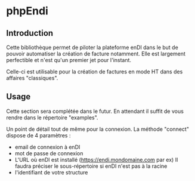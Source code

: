 # phpEndi

## Introduction

Cette bibliothèque permet de piloter la plateforme enDI dans le but de pouvoir automatiser la création de facture notamment.
Elle est largement perfectible et n'est qu'un premier jet pour l'instant.

Celle-ci est utilisable pour la création de factures en mode HT dans des affaires "classiques".

## Usage
Cette section sera complétée dans le futur.
En attendant il suffit de vous rendre dans le répertoire "examples".

Un point de détail tout de même pour la connexion.
La méthode "connect" dispose de 4 paramètres :
- email de connexion à enDI
- mot de passe de connexion
- L'URL où enDI est installé (https://endi.mondomaine.com par ex)
  Il faudra préciser le sous-répertoire si enDI n'est pas à la racine
- l'identifiant de votre structure
